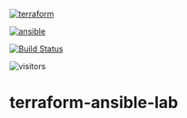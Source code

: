 [![terraform](https://img.shields.io/badge/Terraform-purple?style=for-the-badge&logo=terraform)](https://www.terraform.io/)

[![ansible](https://img.shields.io/badge/Ansible-red?style=for-the-badge&logo=ansible)](https://www.ansible.com/)

[![Build Status](https://dev.azure.com/qman-being/dreddrealm/_apis/build/status/qman-being.terraform-ansible-lab?branchName=master)](https://dev.azure.com/qman-being/dreddrealm/_build/latest?definitionId=9&branchName=master)

![visitors](https://visitor-badge.glitch.me/badge?page_id=qman-being.terraform-ansible-lab&left_color=green&right_color=blue)

# terraform-ansible-lab
